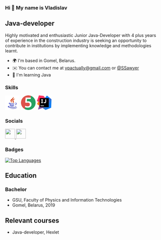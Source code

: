 ### Hi 👋 My name is Vladislav
## Java-developer
Highly motivated and enthusiastic Junior Java-Developer with 4 plus years of experience in the construction industry is seeking an opportunity to contribute in institutions by implementing knowledge and methodologies learnt.
  - 🌍 I'm based in Gomel, Belarus.
  - ✉️ You can contact me at [vpactually@gmail.com](vpactually@gmail.com) or [@SSawyer](https://t.me/SSawyer)
  - 🧠 I'm learning Java

### Skills
<p align="left">
<a href="https://www.java.com/" target="_blank" rel="noreferrer">
<img src="https://github.com/VPactually/VPactually/blob/main/Icons/icons8-java%20(1).svg" width="48" height="48" alt="Java" /></a>
<a href="https://junit.org/" target="_blank" rel="noreferrer">
<img src="https://github.com/VPactually/VPactually/blob/main/Icons/junit5-logo.png" width="48" height="48" alt="JUnit" /></a>
<a href="https://www.jetbrains.com/idea/" target="_blank" rel="noreferrer">
<img src="https://github.com/VPactually/VPactually/blob/main/Icons/IntelliJ_IDEA_Icon.svg.png" width="48" height="48" alt="InteliJ IDEA" /></a>
</p>

### Socials
<p align="left"> 
  <a href="https://github.com/VPactually" target="_blank" rel="noreferrer"> 
  <picture> 
    <source media="(prefers-color-scheme: dark)" srcset="https://raw.githubusercontent.com/danielcranney/readme-generator/main/public/icons/socials/github-dark.svg" /> 
    <source media="(prefers-color-scheme: light)" srcset="https://raw.githubusercontent.com/danielcranney/readme-generator/main/public/icons/socials/github.svg" /> 
    <img src="https://raw.githubusercontent.com/danielcranney/readme-generator/main/public/icons/socials/github.svg" width="32" height="32" /> 
  </picture> 
</a> 
  <a href="https://www.linkedin.com/in/vladislav-pomozov-4015732aa/" target="_blank" rel="noreferrer"> 
  <picture> 
    <source media="(prefers-color-scheme: dark)" srcset="https://raw.githubusercontent.com/danielcranney/readme-generator/main/public/icons/socials/linkedin-dark.svg" /> 
    <source media="(prefers-color-scheme: light)" srcset="https://raw.githubusercontent.com/danielcranney/readme-generator/main/public/icons/socials/linkedin.svg" /> 
    <img src="https://raw.githubusercontent.com/danielcranney/readme-generator/main/public/icons/socials/linkedin.svg" width="32" height="32" /> 
  </picture> 
  </a>
</p>

### Badges

<a href="https://github.com/lisa-gold" align="left"><img src="https://github-readme-stats.vercel.app/api/top-langs/?username=vpactually&langs_count=10&title_color=0891b2&text_color=ffffff&icon_color=0891b2&bg_color=1c1917&hide_border=true&locale=en&custom_title=Top%20%Languages" alt="Top Languages" /></a>

## Education

### Bachelor
- GSU, Faculty of Physics and Information Technologies
- Gomel, Belarus, 2019
## Relevant courses
- Java-developer, Hexlet

<!--
**VPactually/VPactually** is a ✨ _special_ ✨ repository because its `README.md` (this file) appears on your GitHub profile.

Here are some ideas to get you started:

- 🔭 I’m currently working on ...
- 🌱 I’m currently learning ...
- 👯 I’m looking to collaborate on ...
- 🤔 I’m looking for help with ...
- 💬 Ask me about ...
- 📫 How to reach me: ...
- 😄 Pronouns: ...
- ⚡ Fun fact: ...
-->
